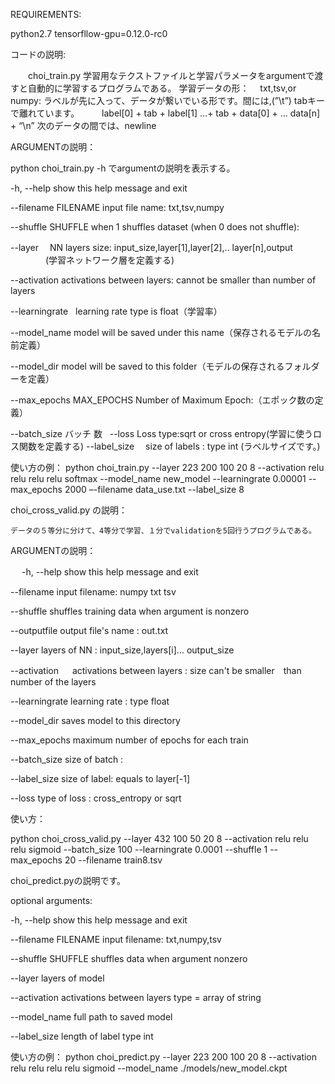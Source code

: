 REQUIREMENTS:

python2.7
tensorfllow-gpu=0.12.0-rc0



コードの説明:


　　choi_train.py 学習用なテクストファイルと学習パラメータをargumentで渡すと自動的に学習するプログラムである。
学習データの形：
　txt,tsv,or numpy:
    ラベルが先に入って、データが繋いでいる形です。間には,(”\t”) tabキーで離れています。
　　 label[0] + tab + label[1] …+ tab + data[0] + … data[n]　+ “\n”
次のデータの間では、newline 

ARGUMENTの説明：

 python choi_train.py -h でargumentの説明を表示する。
 
  -h, --help            show this help message and exit
  
  --filename FILENAME   input file name: txt,tsv,numpy
  
  --shuffle SHUFFLE     when 1 shuffles dataset (when 0 does not shuffle):
  
  --layer 　NN layers size: input_size,layer[1],layer[2],.. layer[n],output
　　　　(学習ネットワーク層を定義する)
    
  --activation    activations between layers: cannot be smaller than number  of  layers
  
  
  --learningrate   learning rate type is float（学習率）
  
  --model_name             model will be saved under this name（保存されるモデルの名前定義）
  
  --model_dir              model will be saved to this folder（モデルの保存されるフォルダーを定義）
  
  --max_epochs MAX_EPOCHS    Number of Maximum Epoch:（エポック数の定義）
  
  --batch_size バッチ 数
  
  --loss            Loss type:sqrt or cross entropy(学習に使うロス関数を定義する)
  --label_size 　size of labels : type int (ラベルサイズです。)

使い方の例：
python choi_train.py --layer 223 200 100 20 8 --activation relu relu relu relu softmax  --model_name new_model --learningrate 0.00001 --max_epochs 2000 –-filename data_use.txt --label_size 8


choi_cross_valid.py の説明：
	
	データの５等分に分けて、4等分で学習、１分でvalidationを5回行うプログラムである。

ARGUMENTの説明：

　  -h, --help            show this help message and exit
   
  --filename   input filename: numpy txt tsv
  
  --shuffle      shuffles training data when argument is nonzero
  
  --outputfile   output file's name : out.txt
  
  --layer    layers of NN : input_size,layers[i]... output_size
  
  --activation 　 activations between layers : size can't be smaller　than number of the layers
  
  --learningrate   learning rate : type float
  
  --model_dir   saves model to this directory
  
  --max_epochs   maximum number of epochs for each train
  
  
  --batch_size    size of batch :
  
  
  --label_size     size of label: equals to layer[-1]
  
  --loss          type of loss : cross_entropy or sqrt	
  
使い方：

python choi_cross_valid.py --layer 432 100 50 20 8  --activation  relu relu relu sigmoid --batch_size 100 --learningrate 0.0001 --shuffle 1 --max_epochs 20 --filename train8.tsv

choi_predict.pyの説明です。

optional arguments:

  -h, --help            show this help message and exit
  
  --filename FILENAME   input filename: txt,numpy,tsv
  
  --shuffle SHUFFLE     shuffles data when argument nonzero
  
  --layer  layers of model 
  
  --activation   activations between layers type = array of string
  
  --model_name  full path to saved model
  
  --label_size      length of label type int

使い方の例：
python choi_predict.py --layer 223 200 100 20 8 --activation relu relu relu relu sigmoid --model_name ./models/new_model.ckpt



